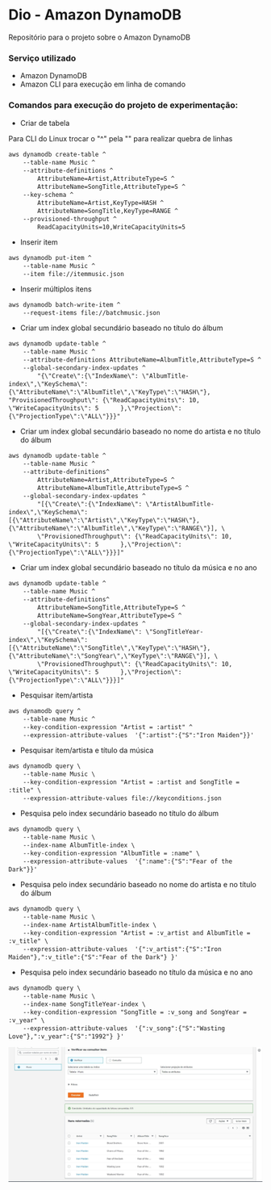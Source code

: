 # Dio - Amazon DynamoDB
Repositório para o projeto sobre o Amazon DynamoDB

### Serviço utilizado
  - Amazon DynamoDB
  - Amazon CLI para execução em linha de comando

### Comandos para execução do projeto de experimentação:


- Criar de tabela

Para CLI do Linux trocar o "^" pela "\" para realizar quebra de linhas

```
aws dynamodb create-table ^
    --table-name Music ^
    --attribute-definitions ^
        AttributeName=Artist,AttributeType=S ^
        AttributeName=SongTitle,AttributeType=S ^
    --key-schema ^
        AttributeName=Artist,KeyType=HASH ^
        AttributeName=SongTitle,KeyType=RANGE ^
    --provisioned-throughput ^
        ReadCapacityUnits=10,WriteCapacityUnits=5
```

- Inserir item


```
aws dynamodb put-item ^
    --table-name Music ^
    --item file://itemmusic.json 
```

- Inserir múltiplos itens

```
aws dynamodb batch-write-item ^
    --request-items file://batchmusic.json
```

- Criar um index global secundário baseado no título do álbum

```
aws dynamodb update-table ^
    --table-name Music ^
    --attribute-definitions AttributeName=AlbumTitle,AttributeType=S ^
    --global-secondary-index-updates ^
        "{\"Create\":{\"IndexName\": \"AlbumTitle-index\",\"KeySchema\":{\"AttributeName\":\"AlbumTitle\",\"KeyType\":\"HASH\"},   "ProvisionedThroughput\": {\"ReadCapacityUnits\": 10, \"WriteCapacityUnits\": 5      },\"Projection\":{\"ProjectionType\":\"ALL\"}}}"
```

- Criar um index global secundário baseado no nome do artista e no título do álbum

```
aws dynamodb update-table ^
    --table-name Music ^
    --attribute-definitions^
        AttributeName=Artist,AttributeType=S ^
        AttributeName=AlbumTitle,AttributeType=S ^
    --global-secondary-index-updates ^
        "[{\"Create\":{\"IndexName\": \"ArtistAlbumTitle-index\",\"KeySchema\":[{\"AttributeName\":\"Artist\",\"KeyType\":\"HASH\"}, {\"AttributeName\":\"AlbumTitle\",\"KeyType\":\"RANGE\"}], \
        \"ProvisionedThroughput\": {\"ReadCapacityUnits\": 10, \"WriteCapacityUnits\": 5      },\"Projection\":{\"ProjectionType\":\"ALL\"}}}]"
```

- Criar um index global secundário baseado no título da música e no ano

```
aws dynamodb update-table ^
    --table-name Music ^
    --attribute-definitions^
        AttributeName=SongTitle,AttributeType=S ^
        AttributeName=SongYear,AttributeType=S ^
    --global-secondary-index-updates ^
        "[{\"Create\":{\"IndexName\": \"SongTitleYear-index\",\"KeySchema\":[{\"AttributeName\":\"SongTitle\",\"KeyType\":\"HASH\"}, {\"AttributeName\":\"SongYear\",\"KeyType\":\"RANGE\"}], \
        \"ProvisionedThroughput\": {\"ReadCapacityUnits\": 10, \"WriteCapacityUnits\": 5      },\"Projection\":{\"ProjectionType\":\"ALL\"}}}]"
```

- Pesquisar item/artista

```
aws dynamodb query ^
    --table-name Music ^
    --key-condition-expression "Artist = :artist" ^
    --expression-attribute-values  '{":artist":{"S":"Iron Maiden"}}'
```
- Pesquisar item/artista e título da música

```
aws dynamodb query \
    --table-name Music \
    --key-condition-expression "Artist = :artist and SongTitle = :title" \
    --expression-attribute-values file://keyconditions.json
```

- Pesquisa pelo index secundário baseado no título do álbum

```
aws dynamodb query \
    --table-name Music \
    --index-name AlbumTitle-index \
    --key-condition-expression "AlbumTitle = :name" \
    --expression-attribute-values  '{":name":{"S":"Fear of the Dark"}}'
```

- Pesquisa pelo index secundário baseado no nome do artista e no título do álbum

```
aws dynamodb query \
    --table-name Music \
    --index-name ArtistAlbumTitle-index \
    --key-condition-expression "Artist = :v_artist and AlbumTitle = :v_title" \
    --expression-attribute-values  '{":v_artist":{"S":"Iron Maiden"},":v_title":{"S":"Fear of the Dark"} }'
```

- Pesquisa pelo index secundário baseado no título da música e no ano

```
aws dynamodb query \
    --table-name Music \
    --index-name SongTitleYear-index \
    --key-condition-expression "SongTitle = :v_song and SongYear = :v_year" \
    --expression-attribute-values  '{":v_song":{"S":"Wasting Love"},":v_year":{"S":"1992"} }'
```
![img_db_music](db_music.jpg)